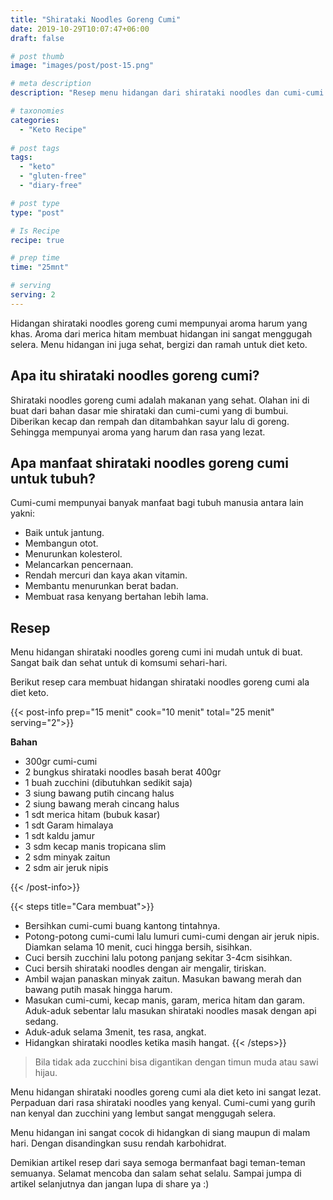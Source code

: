 ```yaml
---
title: "Shirataki Noodles Goreng Cumi"
date: 2019-10-29T10:07:47+06:00
draft: false

# post thumb
image: "images/post/post-15.png"

# meta description
description: "Resep menu hidangan dari shirataki noodles dan cumi-cumi yang yang diolah sangat lezat dan menggugah selera, sangat ramah untuk diet keto."

# taxonomies
categories:
  - "Keto Recipe"
  
# post tags
tags:
  - "keto"
  - "gluten-free"
  - "diary-free"

# post type
type: "post"

# Is Recipe
recipe: true

# prep time
time: "25mnt"

# serving
serving: 2
---
```


Hidangan shirataki noodles goreng cumi mempunyai aroma harum yang khas. Aroma dari merica hitam membuat hidangan ini sangat menggugah selera. Menu hidangan ini juga sehat, bergizi dan ramah untuk diet keto.

## Apa itu shirataki noodles goreng cumi?

Shirataki noodles goreng cumi adalah makanan yang sehat. Olahan ini di buat dari bahan dasar mie shirataki dan cumi-cumi yang di bumbui. Diberikan kecap dan rempah dan ditambahkan sayur lalu di goreng. Sehingga mempunyai aroma yang harum dan rasa yang lezat.

## Apa manfaat shirataki noodles goreng cumi untuk tubuh?

Cumi-cumi mempunyai banyak manfaat bagi tubuh manusia antara lain yakni:
- Baik untuk jantung.
- Membangun otot.
- Menurunkan kolesterol.
- Melancarkan pencernaan.
- Rendah mercuri dan kaya akan vitamin. 
- Membantu menurunkan berat badan.
- Membuat rasa kenyang bertahan lebih lama.

## Resep 

Menu hidangan shirataki noodles goreng cumi ini mudah untuk di buat. Sangat baik dan sehat untuk di komsumi sehari-hari.

Berikut resep cara membuat hidangan shirataki noodles goreng cumi ala diet keto.

{{< post-info prep="15 menit" cook="10 menit" total="25 menit" serving="2">}}

__Bahan__ 

- 300gr cumi-cumi
- 2 bungkus shirataki noodles basah berat 400gr
- 1 buah zucchini (dibutuhkan sedikit saja)
- 3 siung bawang putih cincang halus
- 2 siung bawang merah cincang halus
- 1 sdt merica hitam (bubuk kasar)
- 1 sdt Garam himalaya
- 1 sdt kaldu jamur
- 3 sdm kecap manis tropicana slim
- 2 sdm minyak zaitun
- 2 sdm air jeruk nipis

{{< /post-info>}}

{{< steps title="Cara membuat">}}
- Bersihkan cumi-cumi buang kantong tintahnya.
- Potong-potong cumi-cumi lalu lumuri cumi-cumi dengan air jeruk nipis. Diamkan selama 10 menit, cuci hingga bersih, sisihkan.
- Cuci bersih zucchini lalu potong panjang sekitar 3-4cm sisihkan.
- Cuci bersih shirataki noodles dengan air mengalir, tiriskan.
- Ambil wajan panaskan minyak zaitun. Masukan bawang merah dan bawang putih masak hingga harum.
- Masukan cumi-cumi, kecap manis, garam, merica hitam dan garam. Aduk-aduk sebentar lalu masukan shirataki noodles masak dengan api sedang.
- Aduk-aduk selama 3menit, tes rasa, angkat.
- Hidangkan shirataki noodles ketika masih hangat.
{{< /steps>}}

>Bila tidak ada zucchini bisa digantikan dengan timun muda atau sawi hijau.


Menu hidangan shirataki noodles goreng cumi ala diet keto ini sangat lezat. Perpaduan dari rasa shirataki noodles yang kenyal. Cumi-cumi yang gurih nan kenyal dan zucchini yang lembut sangat menggugah selera.

Menu hidangan ini sangat cocok di hidangkan di siang maupun di malam hari. Dengan disandingkan susu rendah karbohidrat.

Demikian artikel resep dari saya semoga bermanfaat bagi teman-teman semuanya. Selamat mencoba dan salam sehat selalu. Sampai jumpa di artikel selanjutnya dan jangan lupa di share ya :)